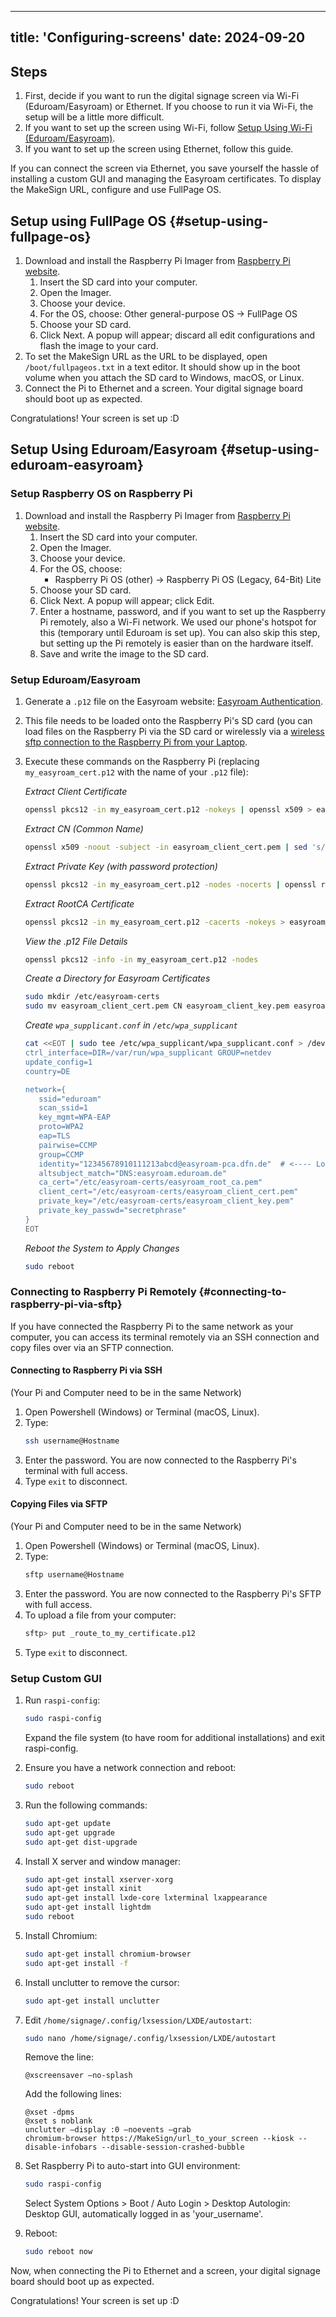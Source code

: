 
---
title: 'Configuring-screens'
date: 2024-09-20
---

## Steps

1. First, decide if you want to run the digital signage screen via Wi-Fi (Eduroam/Easyroam) or Ethernet. If you choose to run it via Wi-Fi, the setup will be a little more difficult.
2. If you want to set up the screen using Wi-Fi, follow [Setup Using Wi-Fi (Eduroam/Easyroam)](#setup-using-eduroam-easyroam).
3. If you want to set up the screen using Ethernet, follow this guide.

If you can connect the screen via Ethernet, you save yourself the hassle of installing a custom GUI and managing the Easyroam certificates. To display the MakeSign URL, configure and use FullPage OS.

## Setup using FullPage OS {#setup-using-fullpage-os}

1. Download and install the Raspberry Pi Imager from [Raspberry Pi website](https://www.raspberrypi.com/software/).
    1. Insert the SD card into your computer.
    2. Open the Imager.
    3. Choose your device.
    4. For the OS, choose:
        Other general-purpose OS
        -> FullPage OS
    5. Choose your SD card.
    6. Click Next. A popup will appear; discard all edit configurations and flash the image to your card.
2. To set the MakeSign URL as the URL to be displayed, open `/boot/fullpageos.txt` in a text editor. It should show up in the boot volume when you attach the SD card to Windows, macOS, or Linux.
3. Connect the Pi to Ethernet and a screen. Your digital signage board should boot up as expected.

Congratulations! Your screen is set up :D

## Setup Using Eduroam/Easyroam {#setup-using-eduroam-easyroam}

### Setup Raspberry OS on Raspberry Pi

1. Download and install the Raspberry Pi Imager from [Raspberry Pi website](https://www.raspberrypi.com/software/).
    1. Insert the SD card into your computer.
    2. Open the Imager.
    3. Choose your device.
    4. For the OS, choose:	
        - Raspberry Pi OS (other)
        -> Raspberry Pi OS (Legacy, 64-Bit) Lite
    5. Choose your SD card.
    6. Click Next. A popup will appear; click Edit.
    7. Enter a hostname, password, and if you want to set up the Raspberry Pi remotely, also a Wi-Fi network. We used our phone's hotspot for this (temporary until Eduroam is set up). You can also skip this step, but setting up the Pi remotely is easier than on the hardware itself.
    8. Save and write the image to the SD card.

### Setup Eduroam/Easyroam

1. Generate a `.p12` file on the Easyroam website: [Easyroam Authentication](https://www.easyroam.de/Auth/Wayf?entityID=https://www.easyroam.de/shibboleth&return=https://www.easyroam.de/Shibboleth.sso/Login).
2. This file needs to be loaded onto the Raspberry Pi's SD card (you can load files on the Raspberry Pi via the SD card or wirelessly via a [wireless sftp connection to the Raspberry Pi from your Laptop](#connecting-to-raspberry-pi-via-sftp).
3. Execute these commands on the Raspberry Pi (replacing `my_easyroam_cert.p12` with the name of your `.p12` file):

    *Extract Client Certificate*
    ```bash
    openssl pkcs12 -in my_easyroam_cert.p12 -nokeys | openssl x509 > easyroam_client_cert.pem
    ```

    *Extract CN (Common Name)*
    ```bash
    openssl x509 -noout -subject -in easyroam_client_cert.pem | sed 's/.*CN=\(.*\), C.*/\1/' > CN
    ```

    *Extract Private Key (with password protection)*
    ```bash
    openssl pkcs12 -in my_easyroam_cert.p12 -nodes -nocerts | openssl rsa -aes256 -out easyroam_client_key.pem
    ```

    *Extract RootCA Certificate*
    ```bash
    openssl pkcs12 -in my_easyroam_cert.p12 -cacerts -nokeys > easyroam_root_ca.pem
    ```

    *View the .p12 File Details*
    ```bash
    openssl pkcs12 -info -in my_easyroam_cert.p12 -nodes
    ```

    *Create a Directory for Easyroam Certificates*
    ```bash
    sudo mkdir /etc/easyroam-certs
    sudo mv easyroam_client_cert.pem CN easyroam_client_key.pem easyroam_root_ca.pem /etc/easyroam-certs/.
    ```

    *Create `wpa_supplicant.conf` in `/etc/wpa_supplicant`*
    ```bash
    cat <<EOT | sudo tee /etc/wpa_supplicant/wpa_supplicant.conf > /dev/null
    ctrl_interface=DIR=/var/run/wpa_supplicant GROUP=netdev
    update_config=1
    country=DE

    network={
       ssid="eduroam"
       scan_ssid=1
       key_mgmt=WPA-EAP
       proto=WPA2
       eap=TLS
       pairwise=CCMP
       group=CCMP
       identity="12345678910111213abcd@easyroam-pca.dfn.de"  # <---- Load the CN file with an editor like vim or vi
       altsubject_match="DNS:easyroam.eduroam.de"
       ca_cert="/etc/easyroam-certs/easyroam_root_ca.pem"
       client_cert="/etc/easyroam-certs/easyroam_client_cert.pem"
       private_key="/etc/easyroam-certs/easyroam_client_key.pem"
       private_key_passwd="secretphrase"
    }
    EOT
    ```

    *Reboot the System to Apply Changes*
    ```bash
    sudo reboot
    ```

### Connecting to Raspberry Pi Remotely {#connecting-to-raspberry-pi-via-sftp}

If you have connected the Raspberry Pi to the same network as your computer, you can access its terminal remotely via an SSH connection and copy files over via an SFTP connection.

#### Connecting to Raspberry Pi via SSH

(Your Pi and Computer need to be in the same Network)

1. Open Powershell (Windows) or Terminal (macOS, Linux).
2. Type:
    ```bash
    ssh username@Hostname
    ```
3. Enter the password. You are now connected to the Raspberry Pi's terminal with full access.
4. Type `exit` to disconnect.

#### Copying Files via SFTP

(Your Pi and Computer need to be in the same Network)

1. Open Powershell (Windows) or Terminal (macOS, Linux).
2. Type:
    ```bash
    sftp username@Hostname
    ```
3. Enter the password. You are now connected to the Raspberry Pi's SFTP with full access.
4. To upload a file from your computer:
    ```bash
    sftp> put _route_to_my_certificate.p12
    ```
5. Type `exit` to disconnect.

### Setup Custom GUI

1. Run `raspi-config`:
    ```bash
    sudo raspi-config
    ```
    Expand the file system (to have room for additional installations) and exit raspi-config.
2. Ensure you have a network connection and reboot:
    ```bash
    sudo reboot
    ```
3. Run the following commands:
    ```bash
    sudo apt-get update
    sudo apt-get upgrade
    sudo apt-get dist-upgrade
    ```

4. Install X server and window manager:
    ```bash
    sudo apt-get install xserver-xorg
    sudo apt-get install xinit
    sudo apt-get install lxde-core lxterminal lxappearance
    sudo apt-get install lightdm
    sudo reboot
    ```

5. Install Chromium:
    ```bash
    sudo apt-get install chromium-browser
    sudo apt-get install -f
    ```

6. Install unclutter to remove the cursor:
    ```bash
    sudo apt-get install unclutter
    ```

7. Edit `/home/signage/.config/lxsession/LXDE/autostart`:
    ```bash
    sudo nano /home/signage/.config/lxsession/LXDE/autostart
    ```
    Remove the line:
    ```
    @xscreensaver –no-splash
    ```
    Add the following lines:
    ```
    @xset -dpms
    @xset s noblank
    unclutter –display :0 –noevents –grab
    chromium-browser https://MakeSign/url_to_your_screen --kiosk --disable-infobars --disable-session-crashed-bubble
    ```

8. Set Raspberry Pi to auto-start into GUI environment:
    ```bash
    sudo raspi-config
    ```
    Select System Options > Boot / Auto Login > Desktop Autologin: Desktop GUI, automatically logged in as 'your_username'.

9. Reboot:
    ```bash
    sudo reboot now
    ```

Now, when connecting the Pi to Ethernet and a screen, your digital signage board should boot up as expected.

Congratulations! Your screen is set up :D
